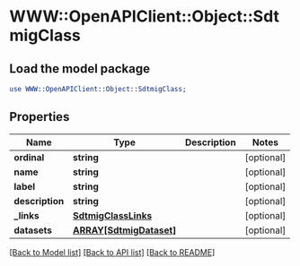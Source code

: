 # WWW::OpenAPIClient::Object::SdtmigClass

## Load the model package
```perl
use WWW::OpenAPIClient::Object::SdtmigClass;
```

## Properties
Name | Type | Description | Notes
------------ | ------------- | ------------- | -------------
**ordinal** | **string** |  | [optional] 
**name** | **string** |  | [optional] 
**label** | **string** |  | [optional] 
**description** | **string** |  | [optional] 
**_links** | [**SdtmigClassLinks**](SdtmigClassLinks.md) |  | [optional] 
**datasets** | [**ARRAY[SdtmigDataset]**](SdtmigDataset.md) |  | [optional] 

[[Back to Model list]](../README.md#documentation-for-models) [[Back to API list]](../README.md#documentation-for-api-endpoints) [[Back to README]](../README.md)


